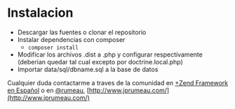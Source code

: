# Instalacion #


* Descargar las fuentes o clonar el repositorio
* Instalar dependencias con composer
    * `composer install`
* Modificar los archivos .dist a .php y configurar respectivamente (deberian quedar tal cual excepto por doctrine.local.php)
* Importar data/sql/dbname.sql a la base de datos


Cualquier duda contactarme a traves de la comunidad en [+Zend Framework en Español](https://plus.google.com/communities/105545119635176234135)
o en [@rumeau](https://twitter.com/rumeau), [http://www.jprumeau.com/](http://www.jprumeau.com/)